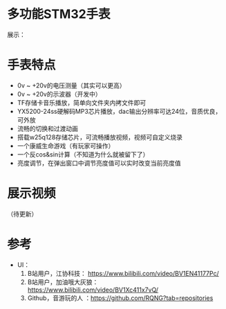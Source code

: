 # 多功能STM32手表

展示：




# 手表特点
* 0v ~ +20v的电压测量（其实可以更高）
* 0v ~ +20v的示波器（开发中）
* TF存储卡音乐播放，简单向文件夹内拷文件即可
* YX5200-24ss硬解码MP3芯片播放，dac输出分辨率可达24位，音质优良，可外放
* 流畅的切换和过渡动画
* 搭载w25q128存储芯片，可流畅播放视频，视频可自定义烧录
* 一个康威生命游戏（有玩家可操作）
* 一个反cos&sin计算（不知道为什么就被留下了）
* 亮度调节，在弹出窗口中调节亮度值可以实时改变当前亮度值


# 展示视频
（待更新）


# 参考
* UI：
  1. B站用户，江协科技：        https://www.bilibili.com/video/BV1EN41177Pc/
  2. B站用户，加油哦大灰狼： https://www.bilibili.com/video/BV1Xc411x7vQ/
  3.  Github，音游玩的人    ：https://github.com/RQNG?tab=repositories


